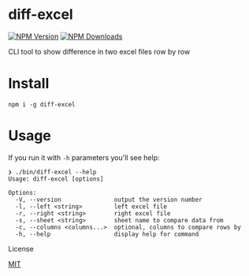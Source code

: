 # diff-excel

[![NPM Version](https://img.shields.io/npm/v/diff-excel.svg?style=flat-square)](https://www.npmjs.com/package/diff-excel)
[![NPM Downloads](https://img.shields.io/npm/dt/diff-excel.svg?style=flat-square)](https://www.npmjs.com/package/diff-excel)

CLI tool to show difference in two excel files row by row

# Install

`npm i -g diff-excel`

# Usage

If you run it with `-h` parameters you'll see help:

```
❯ ./bin/diff-excel --help
Usage: diff-excel [options]

Options:
  -V, --version               output the version number
  -l, --left <string>         left excel file
  -r, --right <string>        right excel file
  -s, --sheet <string>        sheet name to compare data from
  -c, --columns <columns...>  optional, columns to compare rows by
  -h, --help                  display help for command
```

License

[MIT](LICENSE)
